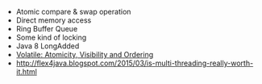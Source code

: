 - Atomic compare & swap operation
- Direct memory access
- Ring Buffer Queue
- Some kind of locking
- Java 8 LongAdded
- [Volatile: Atomicity, Visibility and Ordering](http://flex4java.blogspot.com/2015/03/volatile-atomicity-visibility-and.html)
- http://flex4java.blogspot.com/2015/03/is-multi-threading-really-worth-it.html
